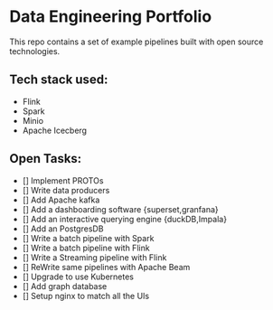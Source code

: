 # Data Engineering Portfolio

This repo contains a set of example pipelines built with open source technologies.

## Tech stack used:
- Flink
- Spark
- Minio
- Apache Icecberg

## Open Tasks:
- [] Implement PROTOs
- [] Write data producers
- [] Add Apache kafka
- [] Add a dashboarding software {superset,granfana}
- [] Add an interactive querying engine {duckDB,Impala}
- [] Add an PostgresDB
- [] Write a batch pipeline with Spark
- [] Write a batch pipeline with Flink
- [] Write a Streaming pipeline with Flink
- [] ReWrite same pipelines with Apache Beam
- [] Upgrade to use Kubernetes
- [] Add graph database
- [] Setup nginx to match all the UIs
